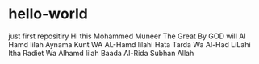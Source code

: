 # hello-world
just first repositiry
Hi this Mohammed Muneer The Great By GOD will
Al Hamd lilah Aynama Kunt
WA AL-Hamd lilahi Hata Tarda
Wa Al-Had LiLahi Itha Radiet
Wa Alhamd lilah Baada Al-Rida
Subhan Allah
